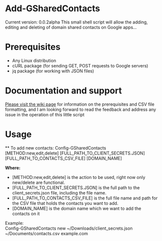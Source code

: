 # Add-GSharedContacts
Current version: 0.0.2alpha
This small shell script will allow the adding, editing and deleting of domain shared contacts on Google apps...

# Prerequisites
* Any Linux distribution
* cURL package (for sending GET, POST requests to Google servers)
* jq package (for working with JSON files)

# Documentation and support
[Please visit the wiki page](https://github.com/salehram/Add-GSharedContacts/wiki) for information on the prerequisites and CSV file formatting, and I am looking forward to read the feedback and address any issue in the operation of this little script

# Usage
** To add new contacts:
Config-GSharedContacts [METHOD:new,edit,delete] [FULL_PATH_TO_CLIENT_SECRETS.JSON] [FULL_PATH_TO_CONTACTS_CSV_FILE] [DOMAIN_NAME]

**Where:**
* [METHOD:new,edit,delete] is the action to be used, right now only new/delete are functional.
* [FULL_PATH_TO_CLIENT_SECRETS.JSON] is the full path to the client_secrets.json file, including the file name.
* [FULL_PATH_TO_CONTACTS_CSV_FILE] is the full file name and path for the CSV file that holds the contacts you want to add.
* [DOMAIN_NAME] is the domain name which we want to add the contacts on it

Example:  
Config-GSharedContacts new ~/Downloads/client_secrets.json ~/Documents/contacts.csv example.com
